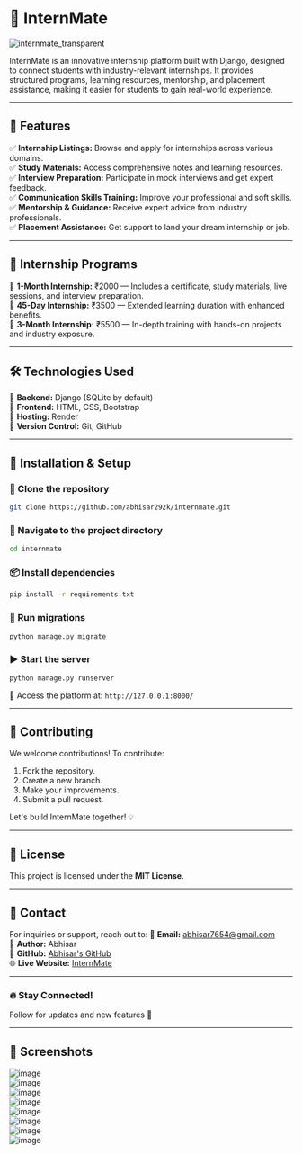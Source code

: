 # 🚀 InternMate

![internmate_transparent](https://github.com/user-attachments/assets/f5feff2d-6c82-4cce-b088-cf27d89b4eb7)

InternMate is an innovative internship platform built with Django, designed to connect students with industry-relevant internships. It provides structured programs, learning resources, mentorship, and placement assistance, making it easier for students to gain real-world experience.

---

## 🌟 Features

✅ **Internship Listings:** Browse and apply for internships across various domains.  
✅ **Study Materials:** Access comprehensive notes and learning resources.  
✅ **Interview Preparation:** Participate in mock interviews and get expert feedback.  
✅ **Communication Skills Training:** Improve your professional and soft skills.  
✅ **Mentorship & Guidance:** Receive expert advice from industry professionals.  
✅ **Placement Assistance:** Get support to land your dream internship or job.  

---

## 📌 Internship Programs

📅 **1-Month Internship:** ₹2000 — Includes a certificate, study materials, live sessions, and interview preparation.  
📅 **45-Day Internship:** ₹3500 — Extended learning duration with enhanced benefits.  
📅 **3-Month Internship:** ₹5500 — In-depth training with hands-on projects and industry exposure.  

---

## 🛠️ Technologies Used

🔹 **Backend:** Django (SQLite by default)  
🔹 **Frontend:** HTML, CSS, Bootstrap  
🔹 **Hosting:** Render  
🔹 **Version Control:** Git, GitHub  

---

## 🚀 Installation & Setup

### 🔽 Clone the repository
```bash
git clone https://github.com/abhisar292k/internmate.git
```

### 📂 Navigate to the project directory
```bash
cd internmate
```

### 📦 Install dependencies
```bash
pip install -r requirements.txt
```

### 📌 Run migrations
```bash
python manage.py migrate
```

### ▶️ Start the server
```bash
python manage.py runserver
```

🎯 Access the platform at: `http://127.0.0.1:8000/`

---

## 🤝 Contributing

We welcome contributions! To contribute:
1. Fork the repository.
2. Create a new branch.
3. Make your improvements.
4. Submit a pull request.

Let's build InternMate together! 💡

---

## 📜 License

This project is licensed under the **MIT License**.

---

## 📩 Contact

For inquiries or support, reach out to:
📧 **Email:** [abhisar7654@gmail.com](mailto:abhisar7654@gmail.com)  
👤 **Author:** Abhisar  
🔗 **GitHub:** [Abhisar's GitHub](https://github.com/abhisar292k)  
🌐 **Live Website:** [InternMate](https://internmate.onrender.com/)  

---

### 🔥 Stay Connected!
Follow for updates and new features 🚀

---

## 📸 Screenshots

![image](https://github.com/user-attachments/assets/26b8c33c-843e-4f5d-bedc-ba9cf4bfce12)  
![image](https://github.com/user-attachments/assets/0d1093cc-87c0-4de3-ba0a-264c77a2e0f2)  
![image](https://github.com/user-attachments/assets/97bca8c2-3266-4050-965f-065fc1c6986a)  
![image](https://github.com/user-attachments/assets/a8aa2782-45ec-48b6-93de-f17b50f50b42)  
![image](https://github.com/user-attachments/assets/04796c41-4a54-4557-8ba2-7f5ae24f383c)  
![image](https://github.com/user-attachments/assets/5ff5a974-c60d-4f44-8b23-26a25ebd1c8d)  
![image](https://github.com/user-attachments/assets/3cc20cda-3c81-4c8a-b68a-11ca6070834a)  
![image](https://github.com/user-attachments/assets/87e9642e-c626-44a7-ab1f-ddba098535cc)  
